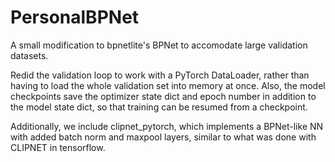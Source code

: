 # PersonalBPNet

A small modification to bpnetlite's BPNet to accomodate large validation datasets.

Redid the validation loop to work with a PyTorch DataLoader, rather than having to load the whole validation set into memory at once. Also, the model checkpoints save the optimizer state dict and epoch number in addition to the model state dict, so that training can be resumed from a checkpoint.

Additionally, we include clipnet_pytorch, which implements a BPNet-like NN with added batch norm and maxpool layers, similar to what was done with CLIPNET in tensorflow.

